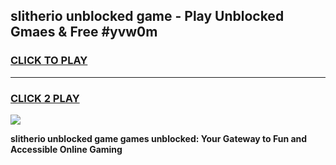 
## slitherio unblocked game - Play Unblocked Gmaes & Free #yvw0m
<h3>
<a href="https://premium.freeplayer.one?title=slitherio_unblocked_game&ref=01M">CLICK TO PLAY</a></h3>
<hr>

<h3>
<a href="https://premium.freeplayer.one?title=slitherio_unblocked_game&ref=01M">CLICK 2 PLAY</a>
  
</h3>

<a href="https://premium.freeplayer.one?title=slitherio_unblocked_game&ref=01M"><img src="https://clearcache.store/games.png"></a>


**slitherio unblocked game games unblocked: Your Gateway to Fun and Accessible Online Gaming**
